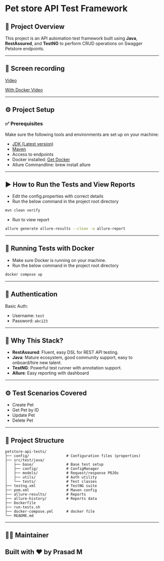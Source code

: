 # Pet store API Test Framework

## 📌 Project Overview
This project is an API automation test framework built using **Java**, **RestAssured**, and **TestNG** to perform CRUD operations on Swagger Petstore endpoints.

---
## 🎥 Screen recording

[Video](https://drive.google.com/file/d/1XDSjIC1iMmJik6uRQg6sviWXa0wqEY10/view?usp=sharing)

[With Docker Video](https://drive.google.com/file/d/1U77tCU1JPvyZoCHhHLqBVklW1WK9tIHV/view?usp=sharing)

---
## ⚙️ Project Setup

### ✅ Prerequisites

Make sure the following tools and environments are set up on your machine:

- [JDK (Latest version)](https://adoptopenjdk.net/)
- [Maven](https://maven.apache.org/download.cgi)
-  Access to endpoints
- Docker installed: [Get Docker](https://docs.docker.com/get-docker/)
- Allure Commandline: brew install allure
---

## ▶️ How to Run the Tests and View Reports
- Edit the config.properties with correct details
- Run the below command in the project root directory
```bash
mvn clean verify
```
- Run to view report
```bash
allure generate allure-results --clean -o allure-report
```
---

## 🚢 Running Tests with Docker
- Make sure Docker is running on your machine.
- Run the below command in the project root directory
```bash
docker compose up
```
---

## 🔐 Authentication
Basic Auth:
- Username: `test`
- Password: `abc123`
---

## 🧠 Why This Stack?
- **RestAssured**: Fluent, easy DSL for REST API testing.
- **Java**: Mature ecosystem, good community support, easy to onboard/hire new talent.
- **TestNG**: Powerful test runner with annotation support.
- **Allure**: Easy reporting with dashboard
---

## ⚙️ Test Scenarios Covered
- Create Pet
- Get Pet by ID
- Update Pet
- Delete Pet

---

## 🧾 Project Structure
```
petstore-api-tests/
├── config/                 # Configuration files (properties)
├── src/test/java/
│   ├── base/               # Base test setup
│   ├── config/             # ConfigManager
│   ├── models/             # Request/response POJOs
│   ├── utils/              # Auth utility
│   └── tests/              # Test classes
├── testng.xml              # TestNG suite
├── pom.xml                 # Maven config
├── allure-results/         # Reports
├── allure-history/         # Reports data
├── Dockerfile
├── run-tests.sh
├── docker-compose.yml      # docker file
└── README.md
```
---

## 👨‍💻 Maintainer
Built with ❤️ by Prasad M
---

